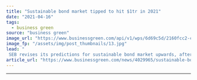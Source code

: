 ```yaml
---
title: "Sustainable bond market tipped to hit $1tr in 2021"
date: "2021-04-16"
tags: 
  - business green
source: "business green"
image_url: "https://www.businessgreen.com/api/v1/wps/6d69c5d/2160fcc2-c582-4276-aec8-07efdc754575/5/29051187744-1196fd0974-o-185x114.jpg"
image_fp: "/assets/img/post_thumbnails/13.jpg"
lead: "
 SEB revises its predictions for sustainable bond market upwards, after stellar results in first quarter of the year ..."
article_url: "https://www.businessgreen.com/news/4029965/sustainable-bond-market-tipped-hit-usd1tr-2021"
---
```


---
